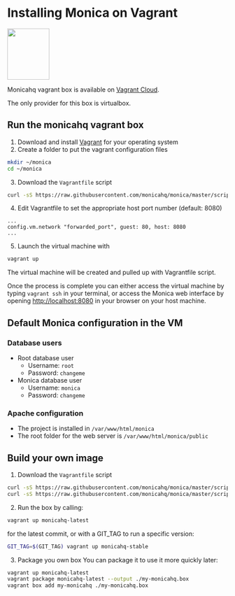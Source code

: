 # Installing Monica on Vagrant

<img width="96" height="117" src="https://upload.wikimedia.org/wikipedia/commons/thumb/8/87/Vagrant.png/197px-Vagrant.png" />

Monicahq vagrant box is available on [Vagrant Cloud](https://app.vagrantup.com/monicahq/boxes/monicahq).

The only provider for this box is virtualbox.

## Run the monicahq vagrant box

1. Download and install [Vagrant](https://www.vagrantup.com/) for your operating system
2. Create a folder to put the vagrant configuration files
```sh
mkdir ~/monica
cd ~/monica
```
3. Download the `Vagrantfile` script
```sh
curl -sS https://raw.githubusercontent.com/monicahq/monica/master/scripts/vagrant/Vagrantfile -o Vagrantfile
```
4. Edit Vagrantfile to set the appropriate host port number (default: 8080)
```
...
config.vm.network "forwarded_port", guest: 80, host: 8080
...
```
5. Launch the virtual machine with
```sh
vagrant up
```

The virtual machine will be created and pulled up with Vagrantfile script.

Once the process is complete you can either access the virtual machine by typing `vagrant ssh` in your terminal, or access the Monica web interface by opening [http://localhost:8080](http://localhost:8080) in your browser on your host machine.

## Default Monica configuration in the VM

### Database users

* Root database user
   - Username: `root`
   - Password: `changeme`
* Monica database user
   - Username: `monica`
   - Password: `changeme`

### Apache configuration

* The project is installed in `/var/www/html/monica`
* The root folder for the web server is `/var/www/html/monica/public`

## Build your own image

1. Download the `Vagrantfile` script
```sh
curl -sS https://raw.githubusercontent.com/monicahq/monica/master/scripts/vagrant/build/Vagrantfile -o Vagrantfile
curl -sS https://raw.githubusercontent.com/monicahq/monica/master/scripts/vagrant/build/install-monica.sh -o install-monica.sh
```
2. Run the box by calling:
```sh
vagrant up monicahq-latest
```
for the latest commit, or with a GIT_TAG to run a specific version:
```sh
GIT_TAG=$(GIT_TAG) vagrant up monicahq-stable
```
3. Package you own box
You can package it to use it more quickly later:
```sh
vagrant up monicahq-latest
vagrant package monicahq-latest --output ./my-monicahq.box
vagrant box add my-monicahq ./my-monicahq.box
```
